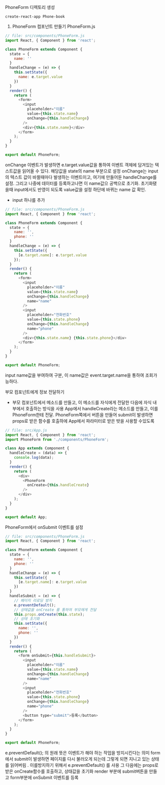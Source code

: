 PhoneForm 디렉토리 생성
````terminal
create-react-app Phone-book
````

1. PhoneForm 컴포넌트 만들기
PhoneForm.js
````javascript
// file: src/components/PhoneForm.js
import React, { Component } from 'react';

class PhoneForm extends Component {
  state = {
    name: ''
  }
  handleChange = (e) => {
    this.setState({
      name: e.target.value
    })
  }
  render() {
    return (
      <form>
        <input
          placeholder="이름"
          value={this.state.name}
          onChange={this.handleChange}
        />
        <div>{this.state.name}</div>
      </form>
    );
  }
}

export default PhoneForm;
````
onChange 이벤트가 발생하면 e.target.value값을 통하여 이벤트 객체에 담겨있는 텍스트값을 읽어올 수 있다.
해당값을 state의 name 부분으로 설정
onChange는 input의 텍스트 값이 바뀔때마다 발생하는 이벤트이고, 여기에 만들어둔 handleChange를 설정.
그리고 나중에 데이터를 등록하고나면 이 name값으 공백으로 초기화. 초기화됐을때 input에서도 반영이 되도록 value값을 설정
하단에 바뀌는 name 값 확인.


- input 하나를 추가
````javascript
// file: src/components/PhoneForm.js
import React, { Component } from 'react';

class PhoneForm extends Component {
  state = {
    name: '',
    phone: ''
  }
  handleChange = (e) => {
    this.setState({
      [e.target.name]: e.target.value
    });
  }
  render() {
    return (
      <form>
        <input
          placeholder="이름"
          value={this.state.name}
          onChange={this.handleChange}
          name="name"
        />
        <input
          placeholder="전화번호"
          value={this.state.phone}
          onChange={this.handleChange}
          name="phone"
        />
        <div>{this.state.name} {this.state.phone}</div>
      </form>
    );
  }
}

export default PhoneForm;
````
input name값을 부여하여 구분,
이 name값은 event.target.name을 통하여 조회가능하다.


부모 컴포넌트에게 정보 전달하기
- 부모 컴포넌트에서 메소드를 만들고, 이 메소드를 자식에게 전달한 다음에 자식 내부에서 호출하는 방식을 사용
App에서 handleCreate라는 메소드를 만들고, 이를 PhoneForm한테 전달.
PhoneForm쪽에서 버튼을 만들어 submit이 발생하면 props로 받은 함수를 호출하에 App에서
파라미터로 받은 밧을 사용할 수있도록
````javascript
// file: src/App.js
import React, { Component } from 'react';
import PhoneForm from './components/PhoneForm';

class App extends Component {
  handleCreate = (data) => {
    console.log(data);
  }
  render() {
    return (
      <div>
        <PhoneForm
          onCreate={this.handleCreate}
        />
      </div>
    );
  }
}

export default App;
````
PhoneForm에서 onSubmit 이벤트를 설정
````javascript
// file: src/components/PhoneForm.js
import React, { Component } from 'react';

class PhoneForm extends Component {
  state = {
    name: '',
    phone: ''
  }
  handleChange = (e) => {
    this.setState({
      [e.target.name]: e.target.value
    })
  }
  handleSubmit = (e) => {
    // 페이지 리로딩 방지
    e.preventDefault();
    // 상태값을 onCreate 를 통하여 부모에게 전달
    this.props.onCreate(this.state);
    // 상태 초기화
    this.setState({
      name: '',
      phone: ''
    })
  }
  render() {
    return (
      <form onSubmit={this.handleSubmit}>
        <input
          placeholder="이름"
          value={this.state.name}
          onChange={this.handleChange}
          name="name"
        />
        <input
          placeholder="전화번호"
          value={this.state.phone}
          onChange={this.handleChange}
          name="phone"
        />
        <button type="submit">등록</button>
      </form>
    );
  }
}

export default PhoneForm;
````
e.preventDefault(); 의 원래 뜻은 이벤트가 해야 하는 작업을 방지시킨다는 의미
form에서 submit이 발생하면 페이지를 다시 불러오게 되는데 그렇게 되면 지니고 있는 상태를 읽어버림 . 이를방지하기 위해서
e.preventDefault() 를 사용
그 다음에는 props로 받은 onCreate함수를 호출하고, 상태값을 초기화
render 부분에 submit버튼을 만들고 form부분에 onSubmit 이벤트를 등록

